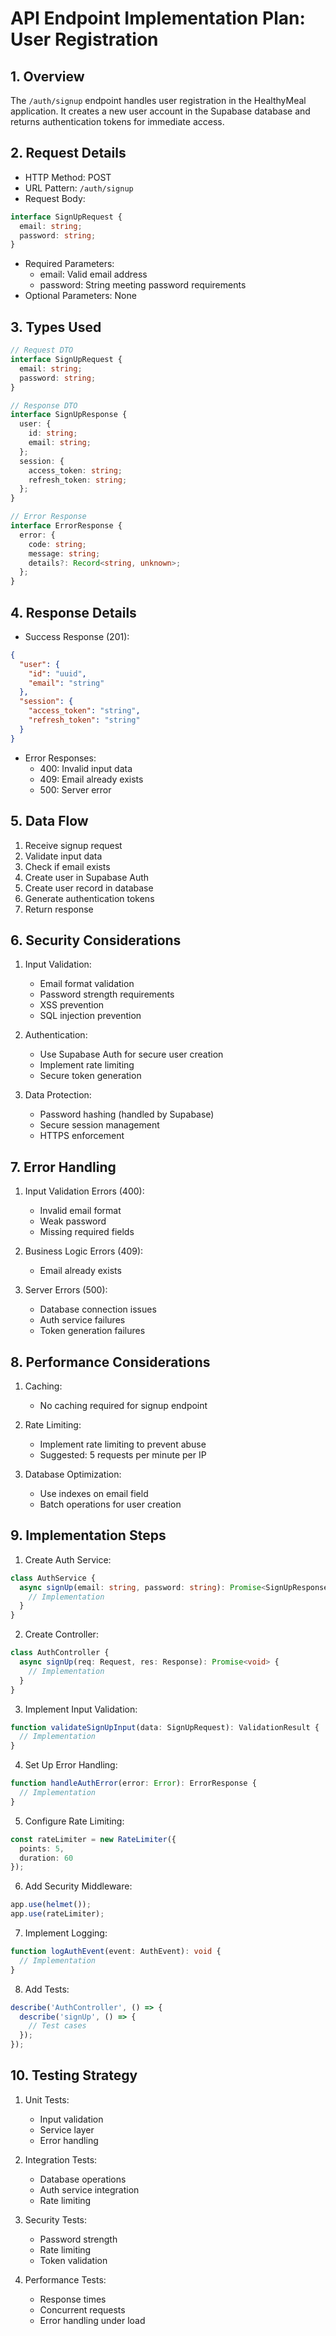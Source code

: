 # API Endpoint Implementation Plan: User Registration

## 1. Overview
The `/auth/signup` endpoint handles user registration in the HealthyMeal application. It creates a new user account in the Supabase database and returns authentication tokens for immediate access.

## 2. Request Details
- HTTP Method: POST
- URL Pattern: `/auth/signup`
- Request Body:
```typescript
interface SignUpRequest {
  email: string;
  password: string;
}
```
- Required Parameters:
  - email: Valid email address
  - password: String meeting password requirements
- Optional Parameters: None

## 3. Types Used
```typescript
// Request DTO
interface SignUpRequest {
  email: string;
  password: string;
}

// Response DTO
interface SignUpResponse {
  user: {
    id: string;
    email: string;
  };
  session: {
    access_token: string;
    refresh_token: string;
  };
}

// Error Response
interface ErrorResponse {
  error: {
    code: string;
    message: string;
    details?: Record<string, unknown>;
  };
}
```

## 4. Response Details
- Success Response (201):
```json
{
  "user": {
    "id": "uuid",
    "email": "string"
  },
  "session": {
    "access_token": "string",
    "refresh_token": "string"
  }
}
```
- Error Responses:
  - 400: Invalid input data
  - 409: Email already exists
  - 500: Server error

## 5. Data Flow
1. Receive signup request
2. Validate input data
3. Check if email exists
4. Create user in Supabase Auth
5. Create user record in database
6. Generate authentication tokens
7. Return response

## 6. Security Considerations
1. Input Validation:
   - Email format validation
   - Password strength requirements
   - XSS prevention
   - SQL injection prevention

2. Authentication:
   - Use Supabase Auth for secure user creation
   - Implement rate limiting
   - Secure token generation

3. Data Protection:
   - Password hashing (handled by Supabase)
   - Secure session management
   - HTTPS enforcement

## 7. Error Handling
1. Input Validation Errors (400):
   - Invalid email format
   - Weak password
   - Missing required fields

2. Business Logic Errors (409):
   - Email already exists

3. Server Errors (500):
   - Database connection issues
   - Auth service failures
   - Token generation failures

## 8. Performance Considerations
1. Caching:
   - No caching required for signup endpoint

2. Rate Limiting:
   - Implement rate limiting to prevent abuse
   - Suggested: 5 requests per minute per IP

3. Database Optimization:
   - Use indexes on email field
   - Batch operations for user creation

## 9. Implementation Steps
1. Create Auth Service:
```typescript
class AuthService {
  async signUp(email: string, password: string): Promise<SignUpResponse> {
    // Implementation
  }
}
```

2. Create Controller:
```typescript
class AuthController {
  async signUp(req: Request, res: Response): Promise<void> {
    // Implementation
  }
}
```

3. Implement Input Validation:
```typescript
function validateSignUpInput(data: SignUpRequest): ValidationResult {
  // Implementation
}
```

4. Set Up Error Handling:
```typescript
function handleAuthError(error: Error): ErrorResponse {
  // Implementation
}
```

5. Configure Rate Limiting:
```typescript
const rateLimiter = new RateLimiter({
  points: 5,
  duration: 60
});
```

6. Add Security Middleware:
```typescript
app.use(helmet());
app.use(rateLimiter);
```

7. Implement Logging:
```typescript
function logAuthEvent(event: AuthEvent): void {
  // Implementation
}
```

8. Add Tests:
```typescript
describe('AuthController', () => {
  describe('signUp', () => {
    // Test cases
  });
});
```

## 10. Testing Strategy
1. Unit Tests:
   - Input validation
   - Service layer
   - Error handling

2. Integration Tests:
   - Database operations
   - Auth service integration
   - Rate limiting

3. Security Tests:
   - Password strength
   - Rate limiting
   - Token validation

4. Performance Tests:
   - Response times
   - Concurrent requests
   - Error handling under load 